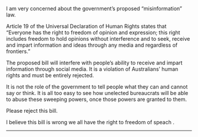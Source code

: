 I am very concerned about the government’s proposed “misinformation” law.

Article 19 of the Universal Declaration of Human Rights states that “Everyone has the right to freedom of opinion and expression;
this right includes freedom to hold opinions without interference and to seek, receive and impart information and ideas through
any media and regardless of frontiers.”

The proposed bill will interfere with people’s ability to receive and impart information through social media. It is a violation of
Australians’ human rights and must be entirely rejected.

It is not the role of the government to tell people what they can and cannot say or think. It is all too easy to see how unelected
bureaucrats will be able to abuse these sweeping powers, once those powers are granted to them.

Please reject this bill.

I believe this bill is wrong we all have the right to freedom of speach .


-----

